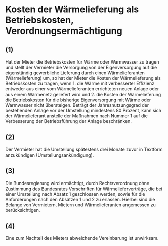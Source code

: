 # Kosten der Wärmelieferung als Betriebskosten, Verordnungsermächtigung



## (1)

 Hat der Mieter die Betriebskosten für Wärme oder Warmwasser zu tragen und stellt der Vermieter die Versorgung von der Eigenversorgung auf die eigenständig gewerbliche Lieferung durch einen Wärmelieferanten (Wärmelieferung) um, so hat der Mieter die Kosten der Wärmelieferung als Betriebskosten zu tragen, wenn  1.
 die Wärme mit verbesserter Effizienz entweder aus einer vom Wärmelieferanten errichteten neuen Anlage oder aus einem Wärmenetz geliefert wird und
 2.
 die Kosten der Wärmelieferung die Betriebskosten für die bisherige Eigenversorgung mit Wärme oder Warmwasser nicht übersteigen.
Beträgt der Jahresnutzungsgrad der bestehenden Anlage vor der Umstellung mindestens 80 Prozent, kann sich der Wärmelieferant anstelle der Maßnahmen nach Nummer 1 auf die Verbesserung der Betriebsführung der Anlage beschränken.

## (2)

 Der Vermieter hat die Umstellung spätestens drei Monate zuvor in Textform anzukündigen (Umstellungsankündigung).

## (3)

 Die Bundesregierung wird ermächtigt, durch Rechtsverordnung ohne Zustimmung des Bundesrates Vorschriften für Wärmelieferverträge, die bei einer Umstellung nach Absatz 1 geschlossen werden, sowie für die Anforderungen nach den Absätzen 1 und 2 zu erlassen. Hierbei sind die Belange von Vermietern, Mietern und Wärmelieferanten angemessen zu berücksichtigen.

## (4)

 Eine zum Nachteil des Mieters abweichende Vereinbarung ist unwirksam. 

